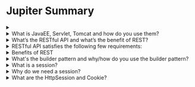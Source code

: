 # Jupiter Summary

<details>
<summary></summary>
</details>

<details>
<summary>What is JavaEE, Servlet, Tomcat and how do you use them? </summary>
<ul>
    <li>The Java EE platform is built on top of the Java SE platform. The Java EE platform provides an API and runtime environment for developing and running large-scale, multi-tiered, reliable, and secure network applications. 
    <li>A servlet is a Java class that is used to extend the capabilities of servers that host applications accessed by means of a request-response programming model.
    <li>The Apache Tomcat software is an open-source implementation of the Java Servlet, JavaServer Pages, Java Expression Language, and Java WebSocket technologies.
    <li>I used Java to build a few servlets. The first one is a SearchItems API that provides the functionality to search around, The second servlet that allows a user to set or unset their favorite records. The last one that recommends similar items to the user. And I deploy these servlets on tomcat.
</ul>
</details>


<details>
<summary>What’s the RESTful API and what’s the benefit of REST?</summary>
Resource representational state transfer(REST) is an architectural approach to designing web services. 
</details>


<details>
<summary>RESTful API satisfies the following few requirements:</summary>
A resource has an identifier, which is a URL that uniquely identifies that resource. For example http://localhost:8080/jupiter/history?user_id=1111
REST APIs built on HTTP, the uniform interface includes using standard HTTP verbs to perform operations on resources. The most common operations are GET, POST, PUT, PATCH, and DELETE.
REST APIs use a stateless request model. HTTP requests should be independent and may occur in any order, so keeping transient state information between requests is not feasible
</details>


<details>
<summary>Benefits of REST</summary>
<ul>
Operations are directly based on HTTP methods, so that server doesn’t need to parse extra thing
URL clearly indicates which resources a client wants, easy for clients to understand.
The server is running in stateless mode, improving scalability.
</ul>
</details>



<details>
<summary>What's the builder pattern and why/how do you use the builder pattern?</summary>
The builder pattern is a creational pattern for solving a problem of how can a class (the same construction process) create different representations of a complex object. The builder pattern has a nested static builder class to build the object step-by-step and provide a method that will actually return the object. The builder pattern is to deal with constructors that require too many parameters. Also, it can make sure the object is immutable. For example, in our project, our Item class has many different attributes and thus we use a builder pattern.
How do you use MySQL
I used Amazon's Relational Database Service to store my data. It’s easy to set up and scale. I created 4 tables(Items, Users, Keywords, History)
Content-based vs. User-based vs. Item-based recommendation
What’s the difference between (Content-based, User-based, Item-based) recommendation?
Content-based is to recommend items to users with similar attributes of an item like price, category, etc. User-based calculates the similarity of users based on their behavior, not on their attributes. Users are similar because they take the same action to the same items. Item-based is similar to user-based but based on the similarity of items, and the similarity calculation is also based on user behavior.
</details>


<details>
<summary>What is a session?</summary>
The session is a conversational state between client and server and it consists of multiple requests and responses between client and server. 
</details>

<details>
<summary>Why do we need a session?</summary>
The HTTP protocol and Web Servers are stateless, what it means is that for a web server every request is a new request to process and they can’t identify if it’s coming from a client that has been sending requests previously. But sometimes in web applications, we should know who the client is and process the request accordingly. For example, a shopping cart application should know who is sending the request to add an item and in which cart the item has to be added or who is sending a checkout request so that it can charge the amount to the correct client.
</details>

<details>
<summary>What are the HttpSession and Cookie?</summary>
<ul>
    <li>HttpSession: An interface provided by the servlet API, we can get a session from HttpServletRequest object using getSession(). HttpSession allows us to set objects as attributes that can be retrieved in future requests. The session ends when the user logs out or inactive after a predetermined period of time.</li>
    <li>Cookie: Cookies are text files stored on the client computer and they are kept for user tracking purposes. The server script sends a set of cookies to the browser. The browser stores this information on a local machine for future use. When the next time the browser sends any request to the web server then it sends those cookies information to the server and the server uses that information to identify the user.</li>
</ul>
</details>


